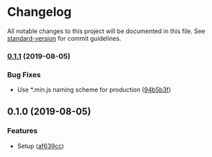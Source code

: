 # Changelog

All notable changes to this project will be documented in this file. See [standard-version](https://github.com/conventional-changelog/standard-version) for commit guidelines.

### [0.1.1](https://github.com/mvsde/seid-nett-zueinander/compare/v0.1.0...v0.1.1) (2019-08-05)


### Bug Fixes

* Use *.min.js naming scheme for production ([94b5b3f](https://github.com/mvsde/seid-nett-zueinander/commit/94b5b3f))

## 0.1.0 (2019-08-05)


### Features

* Setup ([af639cc](https://github.com/mvsde/seid-nett-zueinander/commit/af639cc))
